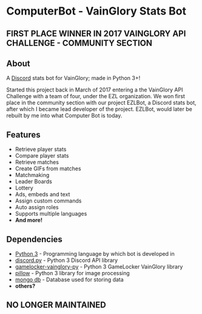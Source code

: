 ComputerBot - VainGlory Stats Bot
=================================

## FIRST PLACE WINNER IN 2017 VAINGLORY API CHALLENGE - COMMUNITY SECTION

## About

A [Discord](https://discordapp.com/) stats bot for VainGlory; made in Python 3+!

Started this project back in March of 2017 entering a the VainGlory API Challenge with a team of four, under the EZL organization. We won first place in the community section with our project EZLBot, a Discord stats bot, after which I became lead developer of the project. EZLBot, would later be rebuilt by me into what Computer Bot is today.

## Features

 * Retrieve player stats
 * Compare player stats
 * Retrieve matches
 * Create GIFs from matches
 * Matchmaking
 * Leader Boards
 * Lottery
 * Ads, embeds and text
 * Assign custom commands
 * Auto assign roles
 * Supports multiple languages
 * **And more!**
 
## Dependencies

 * [Python 3](https://www.python.org/) - Programming language by which bot is developed in
 * [discord.py](https://github.com/Rapptz/discord.py) - Python 3 Discord API library
 * [gamelocker-vainglory-py](https://github.com/ClarkThyLord/gamelocker-vainglory-py) - Python 3 GameLocker VainGlory library
 * [pillow](https://python-pillow.org/) - Python 3 library for image processing
 * [mongo db](https://www.mongodb.com/) - Database used for storing data
 * **others?**

## NO LONGER MAINTAINED
